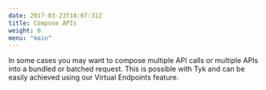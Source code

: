 ```yaml
---
date: 2017-03-23T18:07:31Z
title: Compose APIs
weight: 0
menu: "main"
---
```


In some cases you may want to compose multiple API calls or multiple APIs into a bundled or batched request. This is possible with Tyk and can be easily achieved using our Virtual Endpoints feature.

